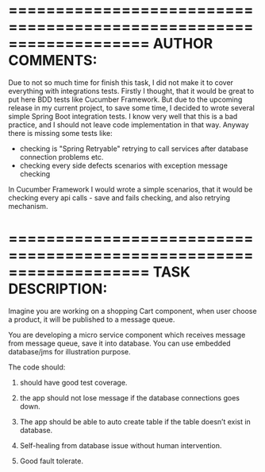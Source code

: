 
===================================================================
AUTHOR COMMENTS:
===================================================================

Due to not so much time for finish this task, I did not make it to cover everything with integrations tests. Firstly I thought, that it would be great to put here BDD tests like Cucumber Framework. But due to the upcoming release in my current project, to save some time, I decided to wrote several simple Spring Boot integration tests. I know very well that this is a bad practice, and I should not leave code implementation in that way.
Anyway there is missing some tests like: 
- checking is "Spring Retryable"  retrying to call services after database connection problems etc.
- checking every side defects scenarios with exception message checking

In Cucumber Framework I would wrote a simple scenarios, that it would be checking every api calls - save and fails checking, and also retrying mechanism.


===================================================================
TASK DESCRIPTION:
===================================================================

Imagine you are working on a shopping Cart component, when user choose a product, it will be published to a message queue.

You are developing a micro service component which receives message from message queue, save it into database. You can use embedded database/jms for illustration purpose.

The code should:

1. should have good test coverage.

2. the app should not lose message if the database connections goes down.

3. The app should be able to auto create table if the table doesn’t exist in database.

4. Self-healing from database issue without human intervention.

5. Good fault tolerate.  

